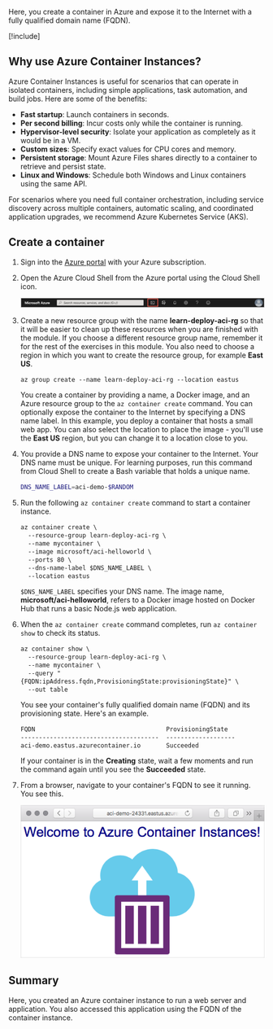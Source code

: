 Here, you create a container in Azure and expose it to the Internet with a fully qualified domain name (FQDN).

[!include[](../../../includes/azure-exercise-subscription-prerequisite.md)]

## Why use Azure Container Instances?

Azure Container Instances is useful for scenarios that can operate in isolated containers, including simple applications, task automation, and build jobs. Here are some of the benefits:

- **Fast startup**: Launch containers in seconds.
- **Per second billing**: Incur costs only while the container is running.
- **Hypervisor-level security**: Isolate your application as completely as it would be in a VM.
- **Custom sizes**: Specify exact values for CPU cores and memory.
- **Persistent storage**: Mount Azure Files shares directly to a container to retrieve and persist state.
- **Linux and Windows**: Schedule both Windows and Linux containers using the same API.

For scenarios where you need full container orchestration, including service discovery across multiple containers, automatic scaling, and coordinated application upgrades, we recommend Azure Kubernetes Service (AKS).

## Create a container

1. Sign into the [Azure portal](https://portal.azure.com/?azure-portal=true) with your Azure subscription.

1. Open the Azure Cloud Shell from the Azure portal using the Cloud Shell icon.

    ![Image showing Cloud Shell icon in the Azure portal](../media/2-portal-cloudshell-access.png)

1. Create a new resource group with the name **learn-deploy-aci-rg** so that it will be easier to clean up these resources when you are finished with the module. If you choose a different resource group name, remember it for the rest of the exercises in this module. You also need to choose a region in which you want to create the resource group, for example **East US**.

    ```azurecli
    az group create --name learn-deploy-aci-rg --location eastus
    ```

    You create a container by providing a name, a Docker image, and an Azure resource group to the `az container create` command. You can optionally expose the container to the Internet by specifying a DNS name label. In this example, you deploy a container that hosts a small web app. You can also select the location to place the image - you'll use the **East US** region, but you can change it to a location close to you.

1. You provide a DNS name to expose your container to the Internet. Your DNS name must be unique. For learning purposes, run this command from Cloud Shell to create a Bash variable that holds a unique name.

    ```bash
    DNS_NAME_LABEL=aci-demo-$RANDOM
    ```

1. Run the following `az container create` command to start a container instance.

    ```azurecli
    az container create \
      --resource-group learn-deploy-aci-rg \
      --name mycontainer \
      --image microsoft/aci-helloworld \
      --ports 80 \
      --dns-name-label $DNS_NAME_LABEL \
      --location eastus
    ```

    `$DNS_NAME_LABEL` specifies your DNS name. The image name, **microsoft/aci-helloworld**, refers to a Docker image hosted on Docker Hub that runs a basic Node.js web application.

1. When the `az container create` command completes, run `az container show` to check its status.

    ```azurecli
    az container show \
      --resource-group learn-deploy-aci-rg \
      --name mycontainer \
      --query "{FQDN:ipAddress.fqdn,ProvisioningState:provisioningState}" \
      --out table
    ```

    You see your container's fully qualified domain name (FQDN) and its provisioning state. Here's an example.

    ```output
    FQDN                                    ProvisioningState
    --------------------------------------  -------------------
    aci-demo.eastus.azurecontainer.io       Succeeded
    ````

    If your container is in the **Creating** state, wait a few moments and run the command again until you see the **Succeeded** state.

1. From a browser, navigate to your container's FQDN to see it running. You see this.

    ![The sample Node.js container app running in a browser](../media/2-browser.png)

## Summary

Here, you created an Azure container instance to run a web server and application. You also accessed this application using the FQDN of the container instance.
